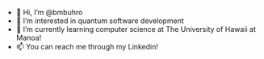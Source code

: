 - 👋 Hi, I’m @bmbuhro
- 👀 I’m interested in quantum software development
- 🌱 I’m currently learning computer science at The University of Hawaii at Manoa!
- 📫 You can reach me through my Linkedin!

<!---
bmbuhro/bmbuhro is a ✨ special ✨ repository because its `README.md` (this file) appears on your GitHub profile.
You can click the Preview link to take a look at your changes.
--->
